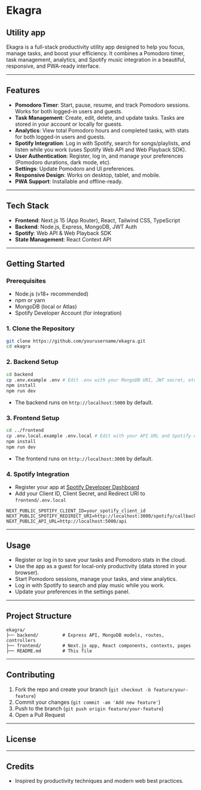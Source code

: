 # Ekagra
## Utility app

Ekagra is a full-stack productivity utility app designed to help you focus, manage tasks, and boost your efficiency. It combines a Pomodoro timer, task management, analytics, and Spotify music integration in a beautiful, responsive, and PWA-ready interface.

---

## Features

- **Pomodoro Timer**: Start, pause, resume, and track Pomodoro sessions. Works for both logged-in users and guests.
- **Task Management**: Create, edit, delete, and update tasks. Tasks are stored in your account or locally for guests.
- **Analytics**: View total Pomodoro hours and completed tasks, with stats for both logged-in users and guests.
- **Spotify Integration**: Log in with Spotify, search for songs/playlists, and listen while you work (uses Spotify Web API and Web Playback SDK).
- **User Authentication**: Register, log in, and manage your preferences (Pomodoro durations, dark mode, etc).
- **Settings**: Update Pomodoro and UI preferences.
- **Responsive Design**: Works on desktop, tablet, and mobile.
- **PWA Support**: Installable and offline-ready.

---

## Tech Stack

- **Frontend**: Next.js 15 (App Router), React, Tailwind CSS, TypeScript
- **Backend**: Node.js, Express, MongoDB, JWT Auth
- **Spotify**: Web API & Web Playback SDK
- **State Management**: React Context API

---

## Getting Started

### Prerequisites
- Node.js (v18+ recommended)
- npm or yarn
- MongoDB (local or Atlas)
- Spotify Developer Account (for integration)

### 1. Clone the Repository
```bash
git clone https://github.com/yourusername/ekagra.git
cd ekagra
```

### 2. Backend Setup
```bash
cd backend
cp .env.example .env # Edit .env with your MongoDB URI, JWT secret, etc.
npm install
npm run dev
```
- The backend runs on `http://localhost:5000` by default.

### 3. Frontend Setup
```bash
cd ../frontend
cp .env.local.example .env.local # Edit with your API URL and Spotify credentials
npm install
npm run dev
```
- The frontend runs on `http://localhost:3000` by default.

### 4. Spotify Integration
- Register your app at [Spotify Developer Dashboard](https://developer.spotify.com/dashboard/applications)
- Add your Client ID, Client Secret, and Redirect URI to `frontend/.env.local`

```
NEXT_PUBLIC_SPOTIFY_CLIENT_ID=your_spotify_client_id
NEXT_PUBLIC_SPOTIFY_REDIRECT_URI=http://localhost:3000/spotify/callback
NEXT_PUBLIC_API_URL=http://localhost:5000/api
```

---

## Usage
- Register or log in to save your tasks and Pomodoro stats in the cloud.
- Use the app as a guest for local-only productivity (data stored in your browser).
- Start Pomodoro sessions, manage your tasks, and view analytics.
- Log in with Spotify to search and play music while you work.
- Update your preferences in the settings panel.

---

## Project Structure

```
ekagra/
├── backend/         # Express API, MongoDB models, routes, controllers
├── frontend/        # Next.js app, React components, contexts, pages
├── README.md        # This file
```

---

## Contributing

1. Fork the repo and create your branch (`git checkout -b feature/your-feature`)
2. Commit your changes (`git commit -am 'Add new feature'`)
3. Push to the branch (`git push origin feature/your-feature`)
4. Open a Pull Request

---

## License

---

## Credits
- Inspired by productivity techniques and modern web best practices.
